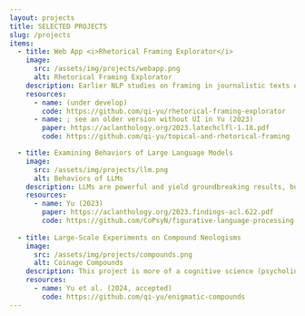 ```yaml
---
layout: projects
title: SELECTED PROJECTS
slug: /projects
items:
  - title: Web App <i>Rhetorical Framing Explorator</i>
    image:
      src: /assets/img/projects/webapp.png
      alt: Rhetorical Framing Explorator
    description: Earlier NLP studies on framing in journalistic texts often oversimplify framing as a mere matter of topic coverage. However, framing is not about <i>what is said</i>, but <i>how things are said</i>. For instance, as readers we sense that these two sentences convey very different attitudes&#58; "The ruling parties do not understand what family means for the refugees" vs. "The ruling parties do not <u>even</u> understand what family means for the refugees". <br><br>However, such nuanced language usage is heavily understudied in NLP. This is partially due to the reason that NLP studies increasingly use black-box models (e.g., LLMs) that do not allow a drilling down into the effects of linguistically meaningful components. I am developing a web App which facilitates the exploration of such subtle linguistic aspects of framing. 
    resources:
      - name: (under develop)
        code: https://github.com/qi-yu/rhetorical-framing-explorator
      - name: ; see an older version without UI in Yu (2023) 
        paper: https://aclanthology.org/2023.latechclfl-1.18.pdf
        code: https://github.com/qi-yu/topical-and-rhetorical-framing

  - title: Examining Behaviors of Large Language Models
    image:
      src: /assets/img/projects/llm.png
      alt: Behaviors of LLMs
    description: LLMs are powerful and yield groundbreaking results, but model explainability is also crucial for many use cases&#58; what have they actually learned from the training data and why do they come to a certain decision? For text data, this is especially relevant for complex tasks such as the automated detection of figurative language usage, e.g., sarcasm or metaphor. <br><br> My colleagues and I probe the performance of diverse black-box LLMs and compare them with white-box (explainable) models on the task of figurative language classification. <u>Fun fact&#58;</u> for this probing task, we found that black-box models are not that unexplainable, whereas white-box models are sometimes not really human-interpretable. 
    resources:
      - name: Yu (2023)
        paper: https://aclanthology.org/2023.findings-acl.622.pdf
        code: https://github.com/CoPsyN/figurative-language-processing      
      
  - title: Large-Scale Experiments on Compound Neologisms
    image:
      src: /assets/img/projects/compounds.png
      alt: Coinage Compounds 
    description: This project is more of a cognitive science (psycholinguistics) nature. The German language is rich of compounds, and new compounds can always be derivated - you might know crazy examples like "Donaudampfschiffahrtsgesellschaftskapitän". In journalism, sometimes authors invent compounds to implicitly convey biased attitudes. <br><br>For instance, what impact on readers' perceptions does it make to call an intern who wears a hijab because of her religious background as "<u>the hijab-intern</u>" (original in German&#58; <u>Kopftuchpraktikantin</u>) instead of "<u>the intern who wears a hijab</u>" (German&#58; <u>kopftuchtragende Praktikantin</u>)? In collaboration with the University of Tübingen, I designed experiments to unravel this. 
    resources: 
      - name: Yu et al. (2024, accepted)
        code: https://github.com/qi-yu/enigmatic-compounds
---
```


